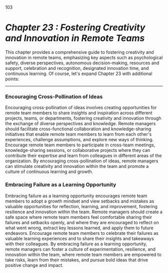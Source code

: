 103


# ***Chapter 23 : Fostering Creativity and Innovation in Remote Teams***


This chapter provides a comprehensive guide to fostering creativity and innovation in remote teams, emphasizing key aspects such as psychological safety, diverse perspectives, autonomous decision-making, resources and support, celebration and recognition, designated innovation time, and continuous learning.
Of course, let's expand Chapter 23 with additional points:

---

### **Encouraging Cross-Pollination of Ideas**

Encouraging cross-pollination of ideas involves creating opportunities for remote team members to share insights and inspiration across different projects, teams, or departments, fostering creativity and innovation through the exchange of diverse perspectives and knowledge. Remote managers should facilitate cross-functional collaboration and knowledge-sharing initiatives that enable remote team members to learn from each other's experiences, challenge assumptions, and explore new ways of thinking. Encourage remote team members to participate in cross-team meetings, knowledge-sharing sessions, or collaborative projects where they can contribute their expertise and learn from colleagues in different areas of the organization. By encouraging cross-pollination of ideas, remote managers can stimulate creativity and innovation within the team and promote a culture of continuous learning and growth.

### **Embracing Failure as a Learning Opportunity**

Embracing failure as a learning opportunity encourages remote team members to adopt a growth mindset and view setbacks and mistakes as valuable opportunities for reflection, learning, and improvement, fostering resilience and innovation within the team. Remote managers should create a safe space where remote team members feel comfortable sharing their failures and setbacks openly, and where they are encouraged to reflect on what went wrong, extract key lessons learned, and apply them to future endeavors. Encourage remote team members to celebrate their failures as valuable learning experiences and to share their insights and takeaways with their colleagues. By embracing failure as a learning opportunity, remote managers can foster a culture of experimentation, resilience, and innovation within the team, where remote team members are empowered to take risks, learn from their mistakes, and pursue bold ideas that drive positive change and impact.

